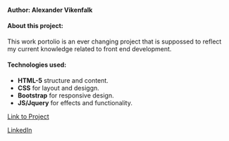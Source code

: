 #### Author: Alexander Vikenfalk

#### About this project: 
This work portolio is an ever changing project that is suppossed to reflect my current knowledge related to front end development.
 
#### Technologies used: 
* **HTML-5** structure and content.
* **CSS** for layout and desiggn.
* **Bootstrap** for responsive design.
* **JS/Jquery** for effects and functionality. 

[Link to Project](https://alexandervikenfalk.github.io/)

[LinkedIn](https://de.linkedin.com/in/alexander-vikenfalk-6b993b42)

